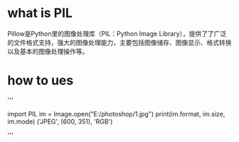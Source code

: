 # what is PIL
Pillow是Python里的图像处理库（PIL：Python Image Library），提供了了广泛的文件格式支持，强大的图像处理能力，主要包括图像储存、图像显示、格式转换以及基本的图像处理操作等。

# how to ues
''' 

import PIL
im = Image.open("E:/photoshop/1.jpg") 
print(im.format, im.size, im.mode) 
('JPEG', (600, 351), 'RGB') 

 
'''
